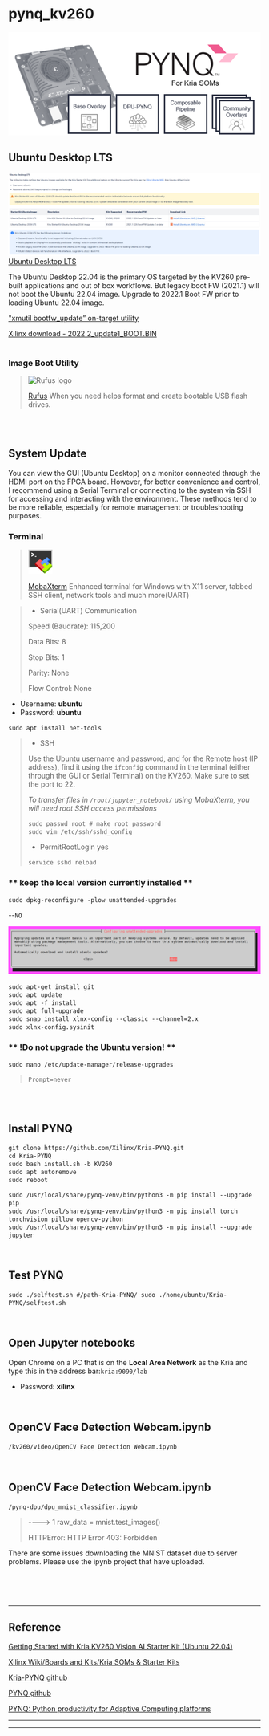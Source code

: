 # pynq_kv260
![](./kriapynq.png)
<br>

## Ubuntu Desktop LTS

![Xilinx Ubuntu](./Ubuntu_Desktop_LTS.png)
[Ubuntu Desktop LTS](https://xilinx-wiki.atlassian.net/wiki/spaces/A/pages/1641152513/Kria+SOMs+Starter+Kits#Ubuntu-Desktop-LTS)

The Ubuntu Desktop 22.04 is the primary OS targeted by the KV260 pre-built applications and out of box workflows. But legacy boot FW (2021.1) will not boot the Ubuntu 22.04 image. Upgrade to 2022.1 Boot FW prior to loading Ubuntu 22.04 image.

["xmutil bootfw_update” on-target utility](https://xilinx-wiki.atlassian.net/wiki/spaces/A/pages/1641152513#Boot-FW-Update-Process)

[Xilinx download - 2022.2_update1_BOOT.BIN](https://www.xilinx.com/member/forms/download/design-license-xef.html?filename=BOOT-k26-starter-kit-20230516185703.bin)   
<br>

### Image Boot Utility

>![Rufus logo](https://raw.githubusercontent.com/pbatard/rufus/master/res/icons/rufus-128.png)
>
>[Rufus](https://github.com/pbatard/rufus)
>When you need helps format and create bootable USB flash drives.


<br><br>
## System Update

You can view the GUI (Ubuntu Desktop) on a monitor connected through the HDMI port on the FPGA board. However, for better convenience and control, I recommend using a Serial Terminal or connecting to the system via SSH for accessing and interacting with the environment. These methods tend to be more reliable, especially for remote management or troubleshooting purposes.

### Terminal
>![MobaXterm logo](./xterm_logo.png)
>
>[MobaXterm](https://mobaxterm.mobatek.net/)
>Enhanced terminal for Windows with X11 server, tabbed SSH client, network tools and much more(UART)

>* Serial(UART) Communication
>
>Speed (Baudrate): 115,200
>
>Data Bits: 8
> 
>Stop Bits: 1
> 
>Parity: None
> 
>Flow Control: None

* Username: **ubuntu**
* Password: **ubuntu**

```
sudo apt install net-tools
```

>* SSH
>  
>Use the Ubuntu username and password, and for the Remote host (IP address), find it using the `ifconfig` command in the terminal (either through the GUI or Serial Terminal) on the KV260. Make sure to set the port to 22.
>
>*To transfer files in `/root/jupyter_notebook/` using MobaXterm, you will need root SSH access permissions*
>
>```
>sudo passwd root # make root password
>sudo vim /etc/ssh/sshd_config
>```
> * PermitRootLogin yes
>```
>service sshd reload
>```

### ** keep the local version currently installed **

```
sudo dpkg-reconfigure -plow unattended-upgrades
```
--`NO`

![package_upgrade](./package_upgrade.png)

```
sudo apt-get install git
sudo apt update
sudo apt -f install
sudo apt full-upgrade
sudo snap install xlnx-config --classic --channel=2.x
sudo xlnx-config.sysinit
```

### ** !Do not upgrade the Ubuntu version! **
```
sudo nano /etc/update-manager/release-upgrades
```
>```
>Prompt=never
>```


<br><br>
## Install PYNQ

```
git clone https://github.com/Xilinx/Kria-PYNQ.git
cd Kria-PYNQ
sudo bash install.sh -b KV260
sudo apt autoremove
sudo reboot
```
```
sudo /usr/local/share/pynq-venv/bin/python3 -m pip install --upgrade pip
sudo /usr/local/share/pynq-venv/bin/python3 -m pip install torch torchvision pillow opencv-python
sudo /usr/local/share/pynq-venv/bin/python3 -m pip install --upgrade jupyter
```
<br>

## Test PYNQ
```
sudo ./selftest.sh #/path-Kria-PYNQ/ sudo ./home/ubuntu/Kria-PYNQ/selftest.sh
```
<br>

## Open Jupyter notebooks

Open Chrome on a PC that is on the **Local Area Network** as the Kria and type this in the address bar:`kria:9090/lab`

* Password: **xilinx**
<br>

## OpenCV Face Detection Webcam.ipynb
`/kv260/video/OpenCV Face Detection Webcam.ipynb`

<br>

## OpenCV Face Detection Webcam.ipynb
`/pynq-dpu/dpu_mnist_classifier.ipynb`
> ----> 1 raw_data = mnist.test_images()
> 
> HTTPError: HTTP Error 403: Forbidden

There are some issues downloading the MNIST dataset due to server problems. Please use the ipynb project that have uploaded.



<br><br><br>
* * *
## Reference

[Getting Started with Kria KV260 Vision AI Starter Kit (Ubuntu 22.04)](https://www.amd.com/en/products/system-on-modules/kria/k26/kv260-vision-starter-kit/getting-started-ubuntu/getting-started.html)

[Xilinx Wiki/Boards and Kits/Kria SOMs & Starter Kits](https://xilinx-wiki.atlassian.net/wiki/x/AQDSYQ)

[Kria-PYNQ github](https://github.com/Xilinx/Kria-PYNQ)

[PYNQ github](https://github.com/Xilinx/PYNQ/)

[PYNQ: Python productivity for Adaptive Computing platforms](https://pynq.readthedocs.io/en/latest/index.html)

* * *
* * *

